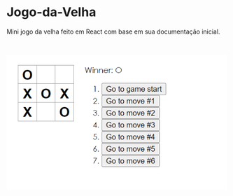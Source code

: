 # Jogo-da-Velha
<p>Mini jogo da velha feito em React com base em sua documentação inicial.</p>

<br>

![Jogo da Velha!](https://github.com/guisant/Jogo-da-Velha/blob/1fe3925d20867c0d3ba871dc21f4cd3495fbb0cb/exemplo-jogo.png "Exemplo Jogo")
